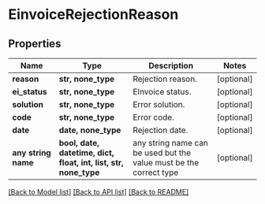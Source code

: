 # EinvoiceRejectionReason


## Properties
Name | Type | Description | Notes
------------ | ------------- | ------------- | -------------
**reason** | **str, none_type** | Rejection reason. | [optional] 
**ei_status** | **str, none_type** | EInvoice status. | [optional] 
**solution** | **str, none_type** | Error solution. | [optional] 
**code** | **str, none_type** | Error code. | [optional] 
**date** | **date, none_type** | Rejection date. | [optional] 
**any string name** | **bool, date, datetime, dict, float, int, list, str, none_type** | any string name can be used but the value must be the correct type | [optional]

[[Back to Model list]](../README.md#documentation-for-models) [[Back to API list]](../README.md#documentation-for-api-endpoints) [[Back to README]](../README.md)


